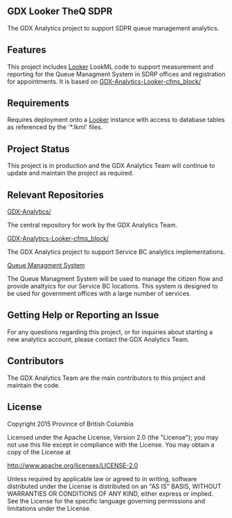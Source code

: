 ## GDX Looker TheQ SDPR

The GDX Analytics project to support SDPR queue management analytics. 

## Features
 
This project includes [Looker](https://looker.com/) LookML code to support measurement and reporting for the Queue Managment System in SDRP offices and registration for appointments. It is based on [GDX-Analytics-Looker-cfms_block/](https://github.com/bcgov/GDX-Analytics-Looker-cfms_block/)
 
## Requirements
 
Requires deployment onto a [Looker](https://looker.com/) instance with access to database tables as referenced by the '*.lkml' files.
 
## Project Status
 
This project is in production and the GDX Analytics Team will continue to update and maintain the project as required.

## Relevant Repositories
[GDX-Analytics/](https://github.com/bcgov/GDX-Analytics/)

The central repository for work by the GDX Analytics Team.

[GDX-Analytics-Looker-cfms_block/](https://github.com/bcgov/GDX-Analytics-Looker-cfms_block/)

The GDX Analytics project to support Service BC analytics implementations. 

[Queue Managment System](https://github.com/bcgov/queue-management)

The Queue Managment System will be used to manage the citizen flow and provide analtyics for our Service BC locations. This system is designed to be used for government offices with a large number of services.

## Getting Help or Reporting an Issue
 
For any questions regarding this project, or for inquiries about starting a new analytics account, please contact the GDX Analytics Team.

## Contributors

The GDX Analytics Team are the main contributors to this project and maintain the code.

## License

Copyright 2015 Province of British Columbia

Licensed under the Apache License, Version 2.0 (the "License");
you may not use this file except in compliance with the License.
You may obtain a copy of the License at

   http://www.apache.org/licenses/LICENSE-2.0

Unless required by applicable law or agreed to in writing, software
distributed under the License is distributed on an "AS IS" BASIS,
WITHOUT WARRANTIES OR CONDITIONS OF ANY KIND, either express or implied.
See the License for the specific language governing permissions and limitations under the License.
